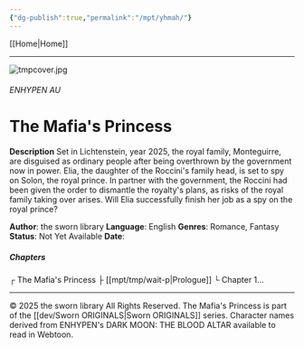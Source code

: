 ```yaml
---
{"dg-publish":true,"permalink":"/mpt/yhmah/"}
---
```


[[Home\|Home]] 

***

![tmpcover.jpg](/img/user/a%20storage/tmpcover.jpg)
###### ENHYPEN AU
# The Mafia's Princess

**Description**
Set in Lichtenstein, year 2025, the royal family, Monteguirre, are disguised as ordinary people after being overthrown by the government now in power.
Elia, the daughter of the Roccini's family head, is set to spy on Solon, the royal prince. In partner with the government, the Roccini had been given the order to dismantle the royalty's plans, as risks of the royal family taking over arises. Will Elia successfully finish her job as a spy on the royal prince?

**Author**: the sworn library
**Language**: English
**Genres**: Romance, Fantasy
**Status**: Not Yet Available
**Date**: 
##### Chapters
┌ The Mafia's Princess
├ [[mpt/tmp/wait-p\|Prologue]]
└ Chapter 1...

***
© 2025 the sworn library
All Rights Reserved.
The Mafia's Princess is part of the [[dev/Sworn ORIGINALS\|Sworn ORIGINALS]] series.
Character names derived from ENHYPEN's DARK MOON: THE BLOOD ALTAR available to read in Webtoon.